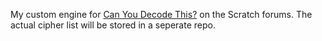 My custom engine for [Can You Decode This?](https://scratch.mit.edu/discuss/topic/794387) on the Scratch forums. The actual cipher list will be stored in a seperate repo.